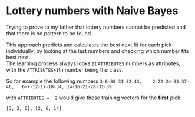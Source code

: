 
# Lottery numbers with Naive Bayes

Trying to prove to my father that lottery numbers cannot be predicted and that there is no pattern to be found.

This approach predicts and calculates the best next fit for each pick individually, by looking at the last numbers and checking which number fits best next.  
The learning process always looks at `ATTRIBUTES` numbers as attributes, with the `ATTRIBUTES+1`th number being the class.

So for example the following numbers
`3-6-30-31-32-43,   
2-22-24-33-37-46,  
6-7-12-17-18-34,
14-16-21-28-31-39`

with `ATTRIBUTES =  2` would give these training vectors for the __first__ pick:

`[3, 2, 6], [2, 6, 14]`